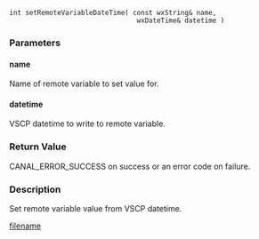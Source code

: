


```clike
int setRemoteVariableDateTime( const wxString& name, 
                                wxDateTime& datetime )
```

### Parameters

#### name
Name of remote variable to set value for.

#### datetime
VSCP datetime to write to remote variable.

### Return Value
CANAL_ERROR_SUCCESS on success or an error code on failure. 

### Description
Set remote variable value from VSCP datetime. 



[filename](./bottom_copyright.md ':include')